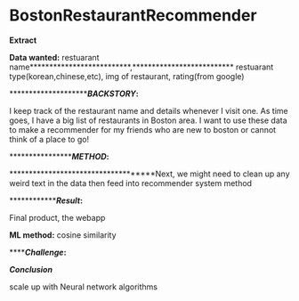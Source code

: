 # BostonRestaurantRecommender

**Extract**

**************************Data wanted:************************** restuarant name**************************,************************** restuarant type(korean,chinese,etc), img of restaurant, rating(from google)

***********************BACKSTORY*:** 

I keep track of the restaurant name and details whenever I visit one. As time goes, I have a big list of restaurants in Boston area. I want to use these data to make a recommender for my friends who are new to boston or cannot think of a place to go!

*******************METHOD*:**

 ************************************Next, we might need to clean up any weird text in the data then feed into recommender system method

***************Result*:**

Final product, the webapp

********************************ML method:******************************** cosine similarity

*******Challenge*:**

***Conclusion***

scale up with Neural network algorithms
